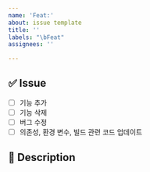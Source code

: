 ```yaml
---
name: 'Feat:'
about: issue template
title: ''
labels: "\bFeat"
assignees: ''

---
```


## ✅  Issue

- [ ] 기능 추가
- [ ] 기능 삭제
- [ ] 버그 수정
- [ ] 의존성, 환경 변수, 빌드 관련 코드 업데이트

## 📑 Description

<!--
설명
-->
